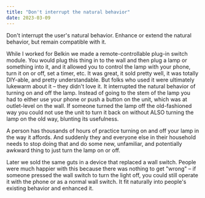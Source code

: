 ```yaml
---
title: "Don't interrupt the natural behavior"
date: 2023-03-09
---
```


Don't interrupt the user's natural behavior. Enhance or extend the natural behavior, but remain compatible with it.  
  
While I worked for Belkin we made a remote-controllable plug-in switch module. You would plug this thing in to the wall and then plug a lamp or something into it, and it allowed you to control the lamp with your phone, turn it on or off, set a timer, etc. It was great, it sold pretty well, it was totally DIY-able, and pretty understandable. But folks who used it were ultimately lukewarm about it – they didn't love it. It interrupted the natural behavior of turning on and off the lamp. Instead of going to the stem of the lamp you had to either use your phone or push a button on the unit, which was at outlet-level on the wall. If someone turned the lamp off the old-fashioned way you could not use the unit to turn it back on without ALSO turning the lamp on the old way, blunting its usefulness.  
  
A person has thousands of hours of practice turning on and off your lamp in the way it affords. And suddenly they and everyone else in their household needs to stop doing that and do some new, unfamiliar, and potentially awkward thing to just turn the lamp on or off.  
  
Later we sold the same guts in a device that replaced a wall switch. People were much happier with this because there was nothing to get "wrong" – if someone pressed the wall switch to turn the light off, you could still operate it with the phone or as a normal wall switch. It fit naturally into people's existing behavior and enhanced it.
